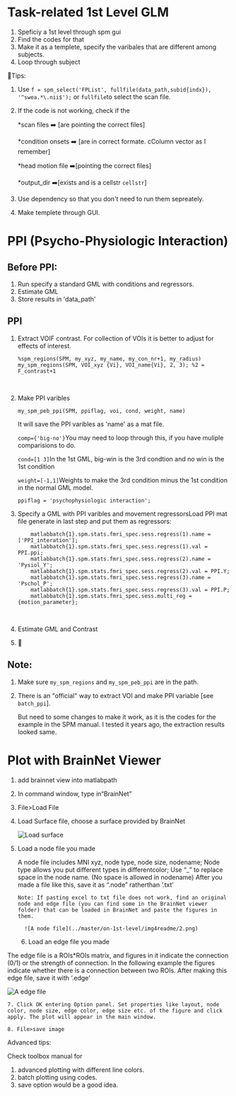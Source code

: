 # Task-related 1st Level GLM

1. Speficiy a 1st level through spm gui
2. Find the codes for that
3. Make it as a templete, specify the varibales that are different among subjects.
4. Loop through subject

:tada:Tips:

1. Use `f = spm_select('FPList', fullfile(data_path,subid{indx}), '^swea.*\.nii$');`  or `fullfile`to select the scan file.

2. If the code is not working, check if the

    *scan files ➡️  [are pointing the correct files]

    *condition onsets ➡️  [are in correct formate. cColumn vector as I remember]

    *head motion file ➡️[pointing the correct files]

    *output_dir ➡️[exists and is a cellstr `cellstr`]


3. Use dependency so that you don't need to run them sepreately.
4. Make templete through GUI.

# PPI (Psycho-Physiologic Interaction)

## Before PPI:

1. Run specify a standard GML with conditions and regressors.
2. Estimate GML
3. Store results in 'data_path'

## PPI

1. Extract VOIF contrast. For collection of VOIs it is better to adjust for effects of interest.

   ```
   %spm_regions(SPM, my_xyz, my_name, my_con_nr+1, my_radius)
   my_spm_regions(SPM, VOI_xyz {Vi}, VOI_name{Vi}, 2, 3); %2 = F_contrast+1
   ```

   ​

2. Make PPI varibles

   ```
   my_spm_peb_ppi(SPM, ppiflag, voi, cond, weight, name)
   ```

   It will save the PPI varibles as 'name' as a mat file.

   `comp={'big-no'}`You may need to loop through this, if you have muliple comparisions to do.

   `cond=[1 3]`In the 1st GML, big-win is the 3rd condtion and no win is the 1st condition

   `weight=[-1,1]`Weights to make the 3rd condition minus the 1st condition in the normal GML model.

   `ppiflag = 'psychophysiologic interaction';`

3. Specify a GML with PPI varibles and movement regressorsLoad PPI mat file generate in last step and put them as regressors:

   ```
       matlabbatch{1}.spm.stats.fmri_spec.sess.regress(1).name = ['PPI_interation'];
       matlabbatch{1}.spm.stats.fmri_spec.sess.regress(1).val = PPI.ppi;
       matlabbatch{1}.spm.stats.fmri_spec.sess.regress(2).name = 'Pysiol_Y';
       matlabbatch{1}.spm.stats.fmri_spec.sess.regress(2).val = PPI.Y;
       matlabbatch{1}.spm.stats.fmri_spec.sess.regress(3).name = 'Pschol_P';
       matlabbatch{1}.spm.stats.fmri_spec.sess.regress(3).val = PPI.P;
       matlabbatch{1}.spm.stats.fmri_spec.sess.multi_reg = {motion_parameter};
   ```

   ​

4. Estimate GML and Contrast

5. :checkered_flag:

## Note:

1. Make sure `my_spm_regions` and `my_spm_peb_ppi` are in the path.

2. There is an "official" way to extract VOI and make PPI variable [see `batch_ppi`].

   But need to some changes to make it work, as it is the codes for the example in the SPM manual. I tested it years ago, the extraction results looked same.

# Plot with BrainNet Viewer

1.    add brainnet view into matlabpath

2.    In command window, type in“BrainNet”

3.    File>Load File

4. Load Surface file, choose a surface provided by BrainNet

   ![Load surface](../master/on-1st-level/img4readme/1.png)

5. Load a node file you made

    A node file includes MNI xyz, node type, node size, nodename;
    Node type allows you put different types in differentcolor; Use “_” to replace space in the node name.   (No space is allowed in nodename)
    After you made a file like this, save it as “.node” ratherthan ‘.txt’

   `Note: If pasting excel to txt file does not work, find an original node and edge file (you can find some in the BrainNet viewer folder) that can be loaded in BrainNet and paste the figures in them.`

         ![A node file](../master/on-1st-level/img4readme/2.png)

    6. Load an edge file you made

  The edge file is a ROIs*ROIs matrix, and figures in it indicate the connection (0/1) or the strength of connection. In the following example the figures indicate whether there is a connection between two ROIs. After making this edge file, save it with ‘.edge’

   ![A edge file](../master/on-1st-level/img4readme/3.png)

    7. Click OK entering Option panel. Set properties like layout, node color, node size, edge color, edge size etc. of the figure and click apply. The plot will appear in the main window.

    8. File>save image

Advanced tips:

Check toolbox manual for 

1. advanced plotting with different line colors.
2. batch plotting using codes.
3. save option would be a good idea.

